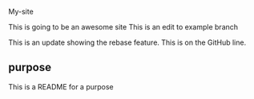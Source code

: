  My-site
 
This is going to be an awesome site
This is an edit to example branch

This is an update showing  the rebase feature. This is on the GitHub line.

## purpose 
This is a README for a purpose
